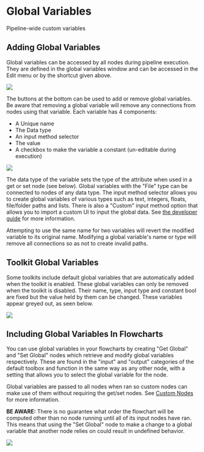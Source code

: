 # Global Variables

Pipeline-wide custom variables

## Adding Global Variables
Global variables can be accessed by all nodes during pipeline execution. They are defined in the global variables window and can be accessed in the Edit menu or by the shortcut given above.  

![](../Images/globalWindow.png)

The buttons at the bottom can be used to add or remove global variables. Be aware that removing a global variable will remove any connections from nodes using that variable. Each variable has 4 components:

* A Unique name
* The Data type 
* An input method selector
* The value
* A checkbox to make the variable a constant (un-editable during execution) 


![](../Images/globalExample.png)

The data type of the variable sets the type of the attribute when used in a get or set node (see below). Global variables with the "File" type can be connected to nodes of any data type. The input method selector allows you to create global variables of various types such as text, integers, floats, file/folder paths and lists. There is also a "Custom" input method option that allows you to import a custom UI to input the global data. See [the developer guide](../developer/globals.md) for more information.

Attempting to use the same name for two variables will revert the modified variable to its original name. Modifying a global variable's name or type will remove all connections so as not to create invalid paths. 

## Toolkit Global Variables

Some toolkits include default global variables that are automatically added when the toolkit is enabled. These global variables can only be removed when the toolkit is disabled. Their name, type, input type and constant bool are fixed but the value held by them can be changed. These variables appear greyed out, as seen below.  

![](../Images/globalToolkits.png)

## Including Global Variables In Flowcharts

You can use global variables in your flowcharts by creating "Get Global" and "Set Global" nodes which retrieve and modify global variables respectively. These are found in the "input" and "output" categories of the default toolbox and function in the same way as any other node, with a setting that allows you to select the global variable for the node. 

Global variables are passed to all nodes when ran so custom nodes can make use of them without requiring the get/set nodes. See [Custom Nodes](../developer/nodes.md) for more information.  

**BE AWARE:** There is no guarantee what order the flowchart will be computed other than no node running until all of its input nodes have ran. This means that using the "Set Global" node to make a change to a global variable that another node relies on could result in undefined behavior. 
 
![](../Images/globalNodes.png)